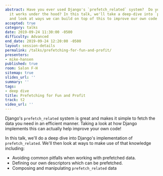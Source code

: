 ```yaml
---
abstract: Have you ever used Django's `prefetch_related` system?  Do you know how
  it works under the hood? In this talk, we'll take a deep-dive into `prefetch_related`
  and look at ways we can build on top of this to improve our own code!
accepted: true
category: talks
date: 2019-09-24 11:30:00 -0500
difficulty: Advanced
end_date: 2019-09-24 12:20:00 -0500
layout: session-details
permalink: /talks/prefetching-for-fun-and-profit/
presenters:
- mike-hansen
published: true
room: Salon F-H
sitemap: true
slides_url: ''
summary: ''
tags:
- deep dive
title: Prefetching for Fun and Profit
track: t2
video_url: ''
---
```


Django's `prefetch_related` system is great and makes it simple to fetch the data you need in an efficient manner.  Taking a look at how Django implements this can actually help improve your own code!

In this talk, we'll do a deep dive into Django's implementation of `prefetch_related`.  We'll then look at ways to make use of that knowledge including:

* Avoiding common pitfalls when working with prefetched data.
* Defining our own descriptors which can be prefetched.
* Composing and manipulating `prefetch_related` data